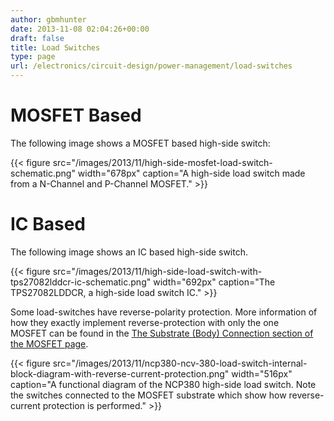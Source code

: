 ```yaml
---
author: gbmhunter
date: 2013-11-08 02:04:26+00:00
draft: false
title: Load Switches
type: page
url: /electronics/circuit-design/power-management/load-switches
---
```


# MOSFET Based

The following image shows a MOSFET based high-side switch:


{{< figure src="/images/2013/11/high-side-mosfet-load-switch-schematic.png" width="678px" caption="A high-side load switch made from a N-Channel and P-Channel MOSFET."  >}}

# IC Based

The following image shows an IC based high-side switch.


{{< figure src="/images/2013/11/high-side-load-switch-with-tps27082lddcr-ic-schematic.png" width="692px" caption="The TPS27082LDDCR, a high-side load switch IC."  >}}

Some load-switches have reverse-polarity protection. More information of how they exactly implement reverse-protection with only the one MOSFET can be found in the [The Substrate (Body) Connection section of the MOSFET page](http://blog.mbedded.ninja/electronics/components/mosfets#the-substrate-body-connection).


{{< figure src="/images/2013/11/ncp380-ncv-380-load-switch-internal-block-diagram-with-reverse-current-protection.png" width="516px" caption="A functional diagram of the NCP380 high-side load switch. Note the switches connected to the MOSFET substrate which show how reverse-current protection is performed."  >}}

